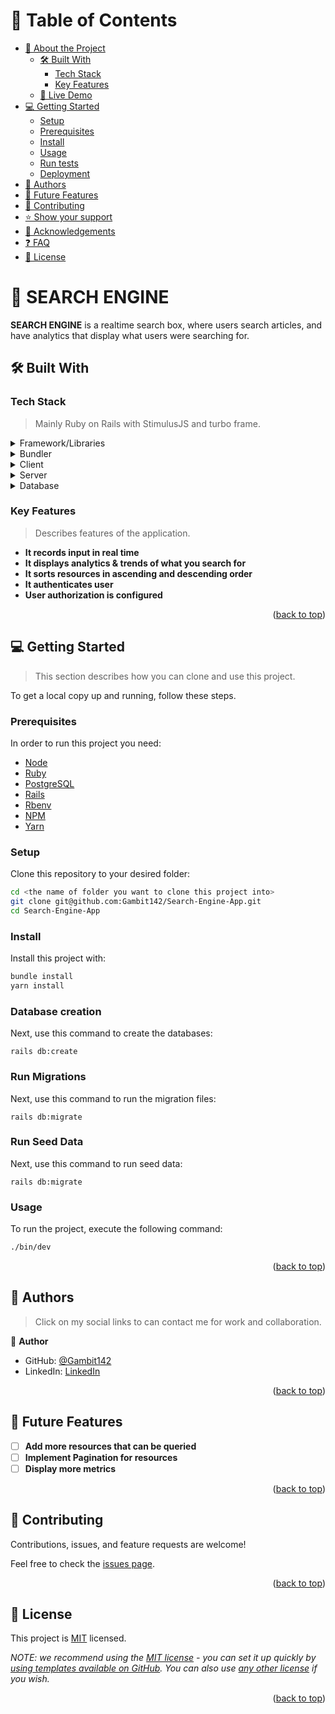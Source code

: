 <a name="readme-top"></a>

<!-- TABLE OF CONTENTS -->

# 📗 Table of Contents

- [📖 About the Project](#about-project)
  - [🛠 Built With](#built-with)
    - [Tech Stack](#tech-stack)
    - [Key Features](#key-features)
  - [🚀 Live Demo](#live-demo)
- [💻 Getting Started](#getting-started)
  - [Setup](#setup)
  - [Prerequisites](#prerequisites)
  - [Install](#install)
  - [Usage](#usage)
  - [Run tests](#run-tests)
  - [Deployment](#triangular_flag_on_post-deployment)
- [👥 Authors](#authors)
- [🔭 Future Features](#future-features)
- [🤝 Contributing](#contributing)
- [⭐️ Show your support](#support)
- [🙏 Acknowledgements](#acknowledgements)
- [❓ FAQ](#faq)
- [📝 License](#license)

<!-- PROJECT DESCRIPTION -->

# 📖 SEARCH ENGINE <a name="about-project"></a>


**SEARCH ENGINE** is a realtime search box, where users search articles, and have analytics that display what users were searching for. 


## 🛠 Built With <a name="built-with"></a>

### Tech Stack <a name="tech-stack"></a>

> Mainly Ruby on Rails with StimulusJS and turbo frame.

<details>
  <summary>Framework/Libraries</summary>
  <ul>
    <li><a href="https://stimulus.hotwired.dev/">StimuusJS</a></li>
    <li><a href="#">Turbo Frame</a></li>
    <li><a href="https://tailwindcss.com/">Tail Wind CSS</a></li>
    <li><a href="https://github.com/heartcombo/devise">Devise</a></li>
    <li><a href="https://github.com/CanCanCommunity/cancancan">CanCanCan</a></li>
  </ul>
</details>

<details>
  <summary>Bundler</summary>
  <ul>
    <li><a href="https://guides.rubyonrails.org/webpacker.html">Webpack</a></li>
    <li><a href="#">JS Bundling Gem</a></li>
  </ul>
</details>

<details>
  <summary>Client</summary>
  <ul>
    <li><a href="https://html.com/">HTML</a></li>
    <li><a href="https://www.w3.org/Style/CSS/Overview.en.html">CSS</a></li>
  </ul>
</details>

<details>
  <summary>Server</summary>
  <ul>
    <li><a href="#">Ruby on Rails' WEBrick</a></li>
    <li><a href="#">Ruby on Rails' Puma</a></li>
  </ul>
</details>

<details>
<summary>Database</summary>
  <ul>
    <li><a href="https://www.postgresql.org/">PostgreSQL</a></li>
  </ul>
</details>

<!-- Features -->

### Key Features <a name="key-features"></a>

> Describes features of the application.

- **It records input in real time**
- **It displays analytics & trends of what you search for**
- **It sorts resources in ascending and descending order**
- **It authenticates user**
- **User authorization is configured**


<p align="right">(<a href="#readme-top">back to top</a>)</p>


<!-- GETTING STARTED -->

## 💻 Getting Started <a name="getting-started"></a>

> This section describes how you can clone and use this project.

To get a local copy up and running, follow these steps.

### Prerequisites

In order to run this project you need:

+ [Node](https://kinsta.com/blog/how-to-install-node-js/)
+ [Ruby](https://learn.microsoft.com/en-us/sql/connect/ruby/step-1-configure-development-environment-for-ruby-development?view=sql-server-ver16)
+ [PostgreSQL](https://www.guru99.com/download-install-postgresql.html)
+ [Rails](https://www.guru99.com/download-install-postgresql.html)
+ [Rbenv](https://www.digitalocean.com/community/tutorials/how-to-install-ruby-on-rails-with-rbenv-on-macos)
+ [NPM](https://docs.npmjs.com/downloading-and-installing-node-js-and-npm)
+ [Yarn](https://classic.yarnpkg.com/lang/en/docs/install/#windows-stable)

### Setup

Clone this repository to your desired folder:


```sh
cd <the name of folder you want to clone this project into>
git clone git@github.com:Gambit142/Search-Engine-App.git
cd Search-Engine-App
```

### Install

Install this project with:

```sh
bundle install
yarn install
```

### Database creation

Next, use this command to create the databases:
```
rails db:create
```

### Run Migrations

Next, use this command to run the migration files:
```
rails db:migrate
```

### Run Seed Data
Next, use this command to run seed data:
```
rails db:migrate
```

### Usage

To run the project, execute the following command:

```sh
./bin/dev
```


<p align="right">(<a href="#readme-top">back to top</a>)</p>

<!-- AUTHORS -->

## 👥 Authors <a name="authors"></a>

> Click on my social links to can contact me for work and collaboration.

👤 **Author**

- GitHub: [@Gambit142](https://github.com/Gambit142)
- LinkedIn: [LinkedIn](https://www.linkedin.com/in/francis-ugorji/)



<p align="right">(<a href="#readme-top">back to top</a>)</p>

<!-- FUTURE FEATURES -->

## 🔭 Future Features <a name="future-features"></a>

- [ ] **Add more resources that can be queried**
- [ ] **Implement Pagination for resources**
- [ ] **Display more metrics**

<p align="right">(<a href="#readme-top">back to top</a>)</p>

<!-- CONTRIBUTING -->

## 🤝 Contributing <a name="contributing"></a>

Contributions, issues, and feature requests are welcome!

Feel free to check the [issues page](../../issues/).

<p align="right">(<a href="#readme-top">back to top</a>)</p>

<!-- LICENSE -->

## 📝 License <a name="license"></a>

This project is [MIT](./LICENSE) licensed.

_NOTE: we recommend using the [MIT license](https://choosealicense.com/licenses/mit/) - you can set it up quickly by [using templates available on GitHub](https://docs.github.com/en/communities/setting-up-your-project-for-healthy-contributions/adding-a-license-to-a-repository). You can also use [any other license](https://choosealicense.com/licenses/) if you wish._

<p align="right">(<a href="#readme-top">back to top</a>)</p>
